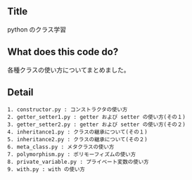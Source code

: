 ## Title

python のクラス学習

## What does this code do?

各種クラスの使い方についてまとめました。

## Detail

    1. constructor.py : コンストラクタの使い方
    2. getter_setter1.py : getter および setter の使い方(その１)
    3. getter_setter2.py : getter および setter の使い方(その２)
    4. inheritance1.py : クラスの継承について(その１)
    5. inheritance2.py : クラスの継承について(その２)
    6. meta_class.py : メタクラスの使い方
    7. polymorphism.py : ポリモーフィズムの使い方
    8. private_variable.py : プライベート変数の使い方
    9. with.py : with の使い方
